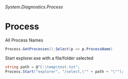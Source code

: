 ###### System.Diagnostics.Process
# Process

All Process Names
``` csharp
Process.GetProcesses().Select(p => p.ProcessName)
```

Start explorer.exe with a file/folder selected
``` csharp
string path = @"C:\temp\test.txt";
Process.Start("explorer", "/select,\"" + path + "\"");
```
